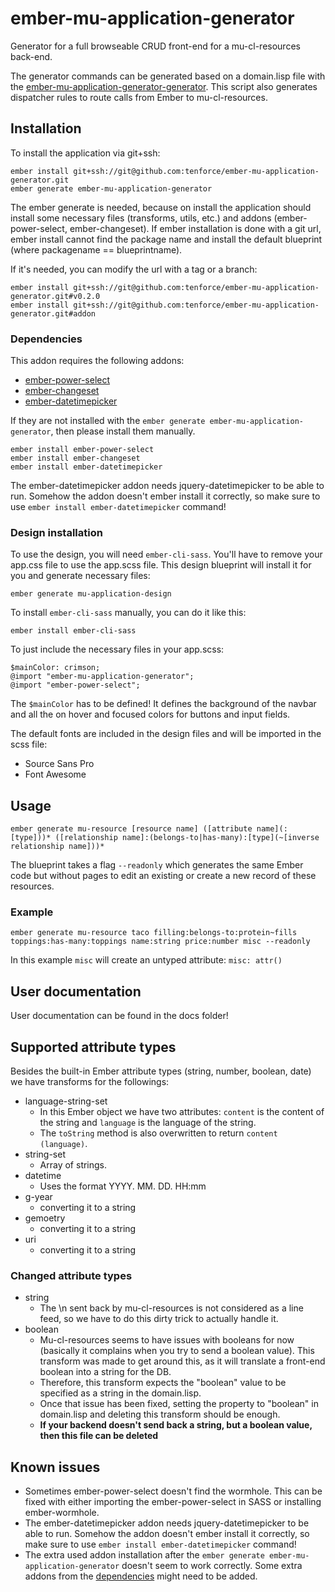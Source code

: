 # ember-mu-application-generator

Generator for a full browseable CRUD front-end for a mu-cl-resources back-end.

The generator commands can be generated based on a domain.lisp file with the [ember-mu-application-generator-generator](https://github.com/tenforce/ember-mu-application-generator-generator). This script also generates dispatcher rules to route calls from Ember to mu-cl-resources.

## Installation

To install the application via git+ssh:
```
ember install git+ssh://git@github.com:tenforce/ember-mu-application-generator.git
ember generate ember-mu-application-generator
```

The ember generate is needed, because on install the application should install some necessary files (transforms, utils, etc.) and addons (ember-power-select, ember-changeset). If ember installation is done with a git url, ember install cannot find the package name and install the default blueprint (where packagename == blueprintname).

If it's needed, you can modify the url with a tag or a branch:
```
ember install git+ssh://git@github.com:tenforce/ember-mu-application-generator.git#v0.2.0
ember install git+ssh://git@github.com:tenforce/ember-mu-application-generator.git#addon
```

### Dependencies

This addon requires the following addons:
- [ember-power-select](https://github.com/cibernox/ember-power-select)
- [ember-changeset](https://github.com/DockYard/ember-changeset)
- [ember-datetimepicker](https://github.com/kellyselden/ember-datetimepicker)

If they are not installed with the `ember generate ember-mu-application-generator`, then please install them manually.

```
ember install ember-power-select
ember install ember-changeset
ember install ember-datetimepicker
```

The ember-datetimepicker addon needs jquery-datetimepicker to be able to run. Somehow the addon doesn't ember install it correctly, so make sure to use `ember install ember-datetimepicker` command!


### Design installation

To use the design, you will need `ember-cli-sass`. You'll have to remove your app.css file to use the app.scss file. This design blueprint will install it  for you and generate necessary files:
```
ember generate mu-application-design
```

To install `ember-cli-sass` manually, you can do it like this:

```
ember install ember-cli-sass
```

To just include the necessary files in your app.scss:
```
$mainColor: crimson;
@import "ember-mu-application-generator";
@import "ember-power-select";
```

The `$mainColor` has to be defined! It defines the background of the navbar and all the on hover and focused colors for buttons and input fields.

The default fonts are included in the design files and will be imported in the scss file:
- Source Sans Pro
- Font Awesome


## Usage

```ember generate mu-resource [resource name] ([attribute name](:[type]))* ([relationship name]:(belongs-to|has-many):[type](~[inverse relationship name]))*```

The blueprint takes a flag `--readonly` which generates the same Ember code but without pages to edit an existing or create a new record of these resources.

### Example

```ember generate mu-resource taco filling:belongs-to:protein~fills toppings:has-many:toppings name:string price:number misc --readonly```

In this example `misc` will create an untyped attribute: `misc: attr()`

## User documentation

User documentation can be found in the docs folder!

## Supported attribute types

Besides the built-in Ember attribute types (string, number, boolean, date) we have transforms for the followings:

  - language-string-set
    - In this Ember object we have two attributes: `content` is the content of the string and `language` is the language of the string.
    - The `toString` method is also overwritten to return `content (language)`.
  - string-set
    - Array of strings.
  - datetime
    - Uses the format YYYY. MM. DD. HH:mm
  - g-year
    - converting it to a string
  - gemoetry
    - converting it to a string
  - uri
    - converting it to a string

### Changed attribute types
  - string
    - The \n sent back by mu-cl-resources is not considered as a line feed, so we have to do this dirty trick to actually handle it.
  - boolean
    - Mu-cl-resources seems to have issues with booleans for now (basically it complains when you try to send a boolean value). This transform was made to get around this, as it will translate a front-end boolean into a string for the DB.
    - Therefore, this transform expects the "boolean" value to be specified as a string in the domain.lisp.
    - Once that issue has been fixed, setting the property to "boolean" in domain.lisp and deleting this transform should be enough.
    - **If your backend doesn't send back a string, but a boolean value, then this file can be deleted**

## Known issues

- Sometimes ember-power-select doesn't find the wormhole. This can be fixed with either importing the ember-power-select in SASS or installing ember-wormhole.
- The ember-datetimepicker addon needs jquery-datetimepicker to be able to run. Somehow the addon doesn't ember install it correctly, so make sure to use `ember install ember-datetimepicker` command!
- The extra used addon installation after the `ember generate ember-mu-application-generator` doesn't seem to work correctly. Some extra addons from the [dependencies](#dependencies) might need to be added.
